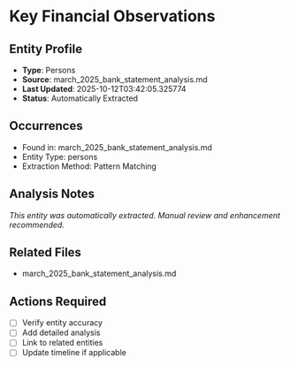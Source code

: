 # Key Financial Observations

## Entity Profile
- **Type**: Persons
- **Source**: march_2025_bank_statement_analysis.md
- **Last Updated**: 2025-10-12T03:42:05.325774
- **Status**: Automatically Extracted

## Occurrences
- Found in: march_2025_bank_statement_analysis.md
- Entity Type: persons
- Extraction Method: Pattern Matching

## Analysis Notes
*This entity was automatically extracted. Manual review and enhancement recommended.*

## Related Files
- march_2025_bank_statement_analysis.md

## Actions Required
- [ ] Verify entity accuracy
- [ ] Add detailed analysis
- [ ] Link to related entities
- [ ] Update timeline if applicable
